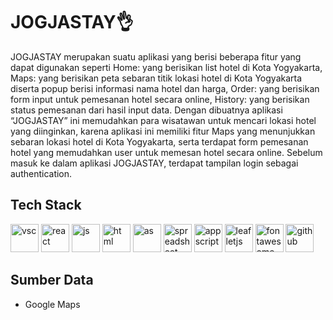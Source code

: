 # JOGJASTAY👌
   JOGJASTAY merupakan suatu aplikasi yang berisi beberapa fitur yang dapat digunakan seperti Home: yang berisikan list hotel di Kota Yogyakarta, Maps: yang berisikan peta sebaran titik lokasi hotel di Kota Yogyakarta diserta popup berisi informasi nama hotel dan harga, Order: yang berisikan form input untuk pemesanan hotel secara online, History: yang berisikan status pemesanan dari hasil input data. Dengan dibuatnya aplikasi “JOGJASTAY” ini memudahkan para wisatawan untuk mencari lokasi hotel yang diinginkan, karena aplikasi ini memiliki fitur Maps yang menunjukkan sebaran lokasi hotel di Kota Yogyakarta, serta terdapat form pemesanan hotel yang memudahkan user untuk memesan hotel secara online. Sebelum masuk ke dalam aplikasi JOGJASTAY, terdapat tampilan login sebagai authentication. 

## Tech Stack 
<p align="left">
<img src="https://pbs.twimg.com/profile_images/1545098208556097536/rKXaODLl_400x400.jpg" alt="vsc"  width="45" height="45"/>
<img src="https://cdn.jsdelivr.net/gh/devicons/devicon/icons/react/react-original.svg" alt="react"  width="45" height="45"/>
<img src="https://cdn.jsdelivr.net/gh/devicons/devicon/icons/javascript/javascript-original.svg" alt="js"  width="45" height="45"/>
<img src="https://cdn.jsdelivr.net/gh/devicons/devicon/icons/html5/html5-original.svg" alt="html"  width="45" height="45"/>
<img src="https://upload.wikimedia.org/wikipedia/commons/thumb/c/c1/Android_Studio_icon_%282023%29.svg/1200px-Android_Studio_icon_%282023%29.svg.png" alt="as"  width="45" height="45"/>
<img src="https://www.computerhope.com/jargon/g/google-sheets.png" alt="spreadsheet"  width="45" height="45"/>
<img src="https://cdn-icons-png.flaticon.com/512/2965/2965300.png" alt="appscript"  width="45" height="45"/>
<img src="https://pbs.twimg.com/profile_images/1510602617700950021/K4IoVubu_400x400.jpg" alt="leafletjs"  width="45" height="45"/>
<img src="https://www.drupal.org/files/project-images/font_awesome_logo.png" alt="fontawesome"  width="45" height="45"/> 
<img src="https://github.githubassets.com/assets/GitHub-Mark-ea2971cee799.png" alt="github"  width="45" height="45"/> </p>

## Sumber Data 
- Google Maps
